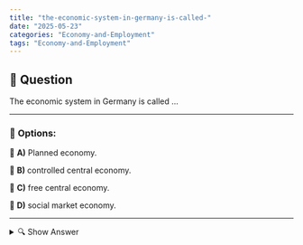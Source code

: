 ```yaml
---
title: "the-economic-system-in-germany-is-called-"
date: "2025-05-23"
categories: "Economy-and-Employment"
tags: "Economy-and-Employment"
---
```


## 📌 **Question**

The economic system in Germany is called ...



---

### 📝 **Options:**

🔘 **A)** Planned economy.

🔘 **B)** controlled central economy.

🔘 **C)** free central economy.

🔘 **D)** social market economy.

---

<details>
  <summary>🔍 Show Answer</summary>

  <p>
💡  <b>Correct Answer:</b>  d
  </p>
  <p>
    📖<b>Explanation:</b>
    
  </p>
</details>
